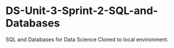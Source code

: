 # DS-Unit-3-Sprint-2-SQL-and-Databases
SQL and Databases for Data Science
Cloned to local environment.
